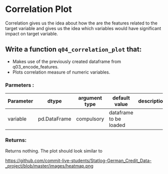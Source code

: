 # Correlation Plot

Correlation gives us the idea about how the are the features related to the target variable
and gives us the idea which variables would have significant impact on target variable.

## Write a function `q04_correlation_plot` that:
- Makes use of the previously created dataframe from q03_encode_features.
- Plots correlation measure of numeric variables.


### Parmeters :
| Parameter | dtype | argument type | default value | description |
| --- | --- | --- | --- | --- |
| variable | pd.DataFrame | compulsory |  dataframe to be loaded |


### Returns:

Returns nothing. The plot should look similar to 

https://github.com/commit-live-students/Statlog-German_Credit_Data-_project/blob/master/images/heatmap.png